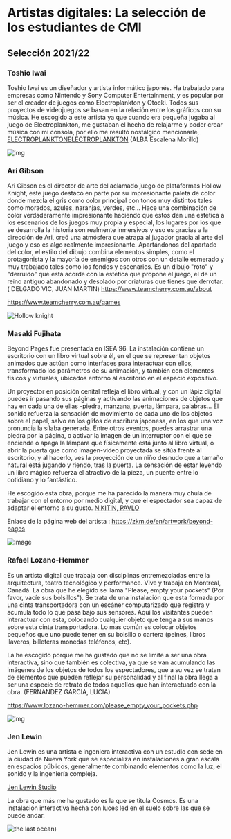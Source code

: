 
# Artistas digitales: La selección de los estudiantes de CMI 

## Selección 2021/22 

### **Toshio Iwai**  
Toshio Iwai es un diseñador y artista informático japonés. Ha trabajado para empresas como Nintendo y Sony Computer Entertainment, 
y es popular por ser el creador de juegos como Electroplankton y Otocki. Todos sus proyectos de videojuegos se basan en la relación 
entre los gráficos con su música. He escogido a este artista ya que cuando era pequeña jugaba al juego de Electroplankton, me gustaban el hecho de relajarme y poder crear música con mi consola, por ello me resultó nostálgico mencionarle, [ELECTROPLANKTONELECTROPLANKTON](https://www.nintendo.es/Juegos/Nintendo-DS/Electroplankton-270649.html#Galer_a)
(ALBA Escalena Morillo)  

![img](https://fs-prod-cdn.nintendo-europe.com/media/images/migration/games_7/screenshots/nintendo_ds_13/electroplankton/electroplankton_1.jpg)


### Ari Gibson 
Ari Gibson es el director de arte del aclamado juego de plataformas Hollow Knight, este juego destacó en parte por su impresionante paleta de color donde mezcla el gris como color principal con tonos muy distintos tales como morados, azules, naranjas, verdes, etc... Hace una combinación de color verdaderamente impresionante haciendo que estos den una estética a los escenarios de los juegos muy propia y especial, los lugares por los que se desarrolla la historia son realmente inmersivos y eso es gracias a la dirección de Ari, creó una atmósfera que atrapa al jugador gracia al arte del juego y eso es algo realmente impresionante. Apartándonos del apartado del color, el estilo del dibujo combina elementos simples, como el protagonista y la mayoría de enemigos con otros con un detalle esmerado y muy trabajado tales como los fondos y escenarios. Es un dibujo "roto" y "derruido" que está acorde con la estética que propone el juego, el de un reino antiguo abandonado y desolado por criaturas que tienes que derrotar. ( DELGADO VIC, JUAN MARTIN) 
https://www.teamcherry.com.au/about

https://www.teamcherry.com.au/games

![Hollow knight](https://blipblop.net/wp-content/uploads/2017/11/hollowknight-feature-672x372.jpg)


### Masaki Fujihata  
Beyond Pages fue presentada en ISEA 96. La instalación contiene un escritorio con un libro virtual sobre él, en el que se representan objetos animados que actúan como interfaces para interactuar con ellos, transformado los parámetros de su animación, y también con elementos físicos y virtuales, ubicados entorno al escritorio en el espacio expositivo.

Un proyector en posición cenital refleja el libro virtual, y con un lápiz digital puedes ir pasando sus páginas y activando las animaciones de objetos que hay en cada una de ellas -piedra, manzana, puerta, lámpara, palabras… El sonido refuerza la sensación de movimiento de cada uno de los objetos sobre el papel, salvo en los glifos de escritura japonesa, en los que una voz pronuncia la sílaba generada. Entre otros eventos, puedes arrastrar una piedra por la página, o activar la imagen de un interruptor con el que se enciende o apaga la lámpara que físicamente está junto al libro virtual, o abrir la puerta que como imagen-video proyectada se sitúa frente al escritorio, y al hacerlo, ves la proyección de un niño desnudo que a tamaño natural está jugando y riendo, tras la puerta. La sensación de estar leyendo un libro mágico refuerza el atractivo de la pieza, un puente entre lo cotidiano y lo fantástico.

He escogido esta obra, porque me ha parecido la manera muy chula de trabajar con el entorno por medio digital, y que el espectador sea capaz de adaptar el entorno a su gusto. [NIKITIN, PAVLO](https://github.com/PashaK1t/PashaK1t.github.io)

Enlace de la página web del artista : https://zkm.de/en/artwork/beyond-pages

![image](https://user-images.githubusercontent.com/32359091/221676045-2520c195-f49f-46f7-81e9-35c5c9b6c2cf.png)


### Rafael Lozano-Hemmer  
Es un artista digital que trabaja con disciplinas entremezcladas entre la arquitectura, teatro tecnológico y performance. Vive y trabaja en Montreal, Canadá. La obra que he elegido se llama "Please, empty your pockets" (Por favor, vacíe sus bolsillos").  Se trata de una instalación que esta formada por una cinta transportadora con un escáner computarizado que registra y acumula todo lo que pasa bajo sus sensores. Aquí los visitantes pueden interactuar con esta, colocando cualquier objeto que tenga a sus manos sobre esta cinta transportadora. Lo mas común es colocar objetos pequeños que uno puede tener en su bolsillo o cartera (peines, libros llaveros, billeteras monedas teléfonos, etc).

La he escogido porque me ha gustado que no se limite a ser una obra interactiva, sino que también es colectiva, ya que se van acumulando las imágenes de los objetos de todos los espectadores, que a su vez se tratan de elementos que pueden reflejar su personalidad y al final la obra llega a ser una especie de retrato de todos aquellos que han interactuado con la obra. (FERNANDEZ GARCIA, LUCIA)

https://www.lozano-hemmer.com/please_empty_your_pockets.php

![img](https://www.lozano-hemmer.com/image_sets/please_empty_your_pockets/karlsruhe_2011/1738-ZKM-Global.jpg)



### Jen Lewin 
Jen Lewin es una artista e ingeniera interactiva con un estudio con sede en la ciudad de Nueva York que se especializa en instalaciones a gran escala en espacios públicos, generalmente combinando elementos como la luz, el sonido y la ingeniería compleja. 

[Jen Lewin Studio](https://www.jenlewinstudio.com/) 

La obra que más me ha gustado es la que se titula Cosmos. Es una instalación interactiva hecha con luces led en el suelo sobre las que se puede andar.

![the last ocean](https://res.cloudinary.com/jen-lewin-studio/image/upload/f_auto,q_auto/w_650,h_464,c_fill,g_auto/$wpsize_!2col-portfolio!,w_1000,h_714,c_fill,g_auto/v1663116721/WordPress_ImageUploads/Screen-Shot-2022-09-13-at-8.51.20-PM.png))
